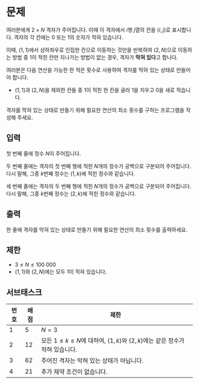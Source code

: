 # 문제

여러분에게 $2\times N$ 격자가 주어집니다. 이때 이 격자에서 $i$행 $j$열의 칸을 $(i, j)$로 표시합니다. 격자의 각 칸에는 $0$ 또는 $1$의 숫자가 적혀 있습니다.

이때, $(1,1)$에서 상하좌우로 인접한 칸으로 이동하는 것만을 반복하여 $(2,N)$으로 이동하는 방법 중 $1$이 적힌 칸만 지나가는 방법이 없는 경우, 격자가 **막혀 있다**고 합니다.

여러분은 다음 연산을 가능한 한 적은 횟수로 사용하여 격자를 막혀 있는 상태로 만들어야 합니다.

-   $(1, 1)$과 $(2, N)$을 제외한 칸들 중 $1$이 적힌 한 칸을 골라 $1$을 지우고 $0$을 새로 적습니다.

격자를 막혀 있는 상태로 만들기 위해 필요한 연산의 최소 횟수를 구하는 프로그램을 작성해 주세요.

## 입력

첫 번째 줄에 정수 $N$이 주어집니다.

두 번째 줄에는 격자의 첫 번째 행에 적힌 $N$개의 정수가 공백으로 구분되어 주어집니다. 다시 말해, 그중 $k$번째 정수는 $(1,k)$에 적힌 정수와 같습니다.

세 번째 줄에는 격자의 두 번째 행에 적힌 $N$개의 정수가 공백으로 구분되어 주어집니다. 다시 말해, 그중 $k$번째 정수는 $(2,k)$에 적힌 정수와 같습니다.

## 출력

한 줄에 격자를 막혀 있는 상태로 만들기 위해 필요한 연산의 최소 횟수를 출력하세요.

## 제한

-   $3 \le N \le 100\ 000$
-   $(1, 1)$와 $(2, N)$에는 모두 $1$이 적혀 있습니다.

## 서브태스크

  **번호**  |**배점**  |**제한**
  ----------|----------|--------------------------------------------------
  1         |5         |$N = 3$
  2         |12        |모든 $1 \le k \le N$에 대하여, $(1,k)$와 $(2,k)$에는 같은 정수가 적혀 있습니다.
  3         |62        |주어진 격자는 막혀 있는 상태가 아닙니다.
  4         |21        |추가 제약 조건이 없습니다.
